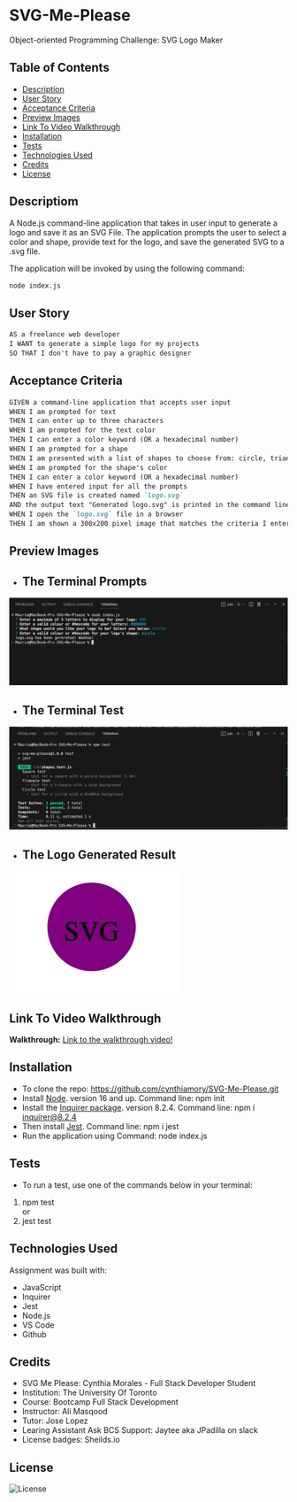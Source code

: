 # SVG-Me-Please
Object-oriented Programming Challenge: SVG Logo Maker
## Table of Contents

- [Description](#description)
- [User Story](#user-story)
- [Acceptance Criteria](#acceptance-criteria)
- [Preview Images](#preview-images) 
- [Link To Video Walkthrough](#link-to-video-walkthrough)
- [Installation](#installation)
- [Tests](#tests)
- [Technologies Used](#technologies-used)
- [Credits](#credits)
- [License](#license)

## Descriptiom

A Node.js command-line application that takes in user input to generate a logo and save it as an SVG File. The application prompts the user to select a color and shape, provide text for the logo, and save the generated SVG to a .svg file.

The application will be invoked by using the following command:

```bash
node index.js
```

## User Story

```md
AS a freelance web developer
I WANT to generate a simple logo for my projects
SO THAT I don't have to pay a graphic designer
```

## Acceptance Criteria

```md
GIVEN a command-line application that accepts user input
WHEN I am prompted for text
THEN I can enter up to three characters
WHEN I am prompted for the text color
THEN I can enter a color keyword (OR a hexadecimal number)
WHEN I am prompted for a shape
THEN I am presented with a list of shapes to choose from: circle, triangle, and square
WHEN I am prompted for the shape's color
THEN I can enter a color keyword (OR a hexadecimal number)
WHEN I have entered input for all the prompts
THEN an SVG file is created named `logo.svg`
AND the output text "Generated logo.svg" is printed in the command line
WHEN I open the `logo.svg` file in a browser
THEN I am shown a 300x200 pixel image that matches the criteria I entered
```

## Preview Images
- ## The Terminal Prompts
![Website Preview Image](./assets/images/terminal-preview-prompts.png)
- ## The Terminal Test
![Website Preview Image](./assets/images/terminal-preview-tests.png)
- ## The Logo Generated Result
![Website Preview Image](./examples/logo-example-1.png)

## Link To Video Walkthrough
**Walkthrough:** [Link to the walkthrough video!](https://youtu.be/pqtb8e6f9j8) 


## Installation
- To clone the repo: https://github.com/cynthiamory/SVG-Me-Please.git
- Install [Node](https://nodejs.org/en). version 16 and up. Command line: npm init 
- Install the [Inquirer package](https://www.npmjs.com/package/inquirer/v/8.2.4). version 8.2.4. Command line: npm i inquirer@8.2.4
- Then install [Jest](https://jestjs.io/). Command line: npm i jest
- Run the application using Command: node index.js

## Tests
- To run a test, use one of the commands below in your terminal: <br>
1. npm test <br>
or <br>
2. jest test <br>

## Technologies Used
Assignment was built with:
- JavaScript
- Inquirer
- Jest
- Node.js
- VS Code
- Github


## Credits
- SVG Me Please: Cynthia Morales - Full Stack Developer Student
- Institution: The University Of Toronto
- Course: Bootcamp Full Stack Development
- Instructor: Ali Masqood
- Tutor: Jose Lopez 
- Learing Assistant Ask BCS Support: Jaytee aka JPadilla on slack
- License badges: Sheilds.io


## License

![License](https://img.shields.io/badge/License-MIT-9cf.svg)